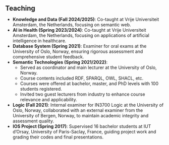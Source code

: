 <h1 id="teaching"></h1>

<h2 style="margin: 30px 0px 10px;">Teaching</h2>

<!-- 
- Engaged in co-teaching and examining various university courses across multiple levels, emphasizing practical applications and theoretical foundations in technology and logic.

## Key Responsibilities
- Coordinated courses, managed curriculum development, and led lectures.
- Conducted exams and evaluations to ensure educational standards.
- Integrated industry experts into the classroom to provide real-world perspectives.

## Relevant Courses

-->
- **Knowledge and Data (Fall 2024/2025)**: Co-taught at Vrije Universiteit Amsterdam, the Netherlands, focusing on semantic web.
- **AI in Health (Spring 2023/2024)**: Co-taught at Vrije Universiteit Amsterdam, the Netherlands, focusing on applications of artificial intelligence in healthcare.
- **Database System (Spring 2021)**: Examiner for oral exams at the University of Oslo, Norway, ensuring rigorous assessment and comprehensive student feedback.
- **Semantic Technologies (Spring 2021/2022)**:
  - Served as coordinator and main lecturer at the University of Oslo, Norway.
  - Course contents included RDF, SPARQL, OWL, SHACL, etc.
  - Courses were offered at bachelor, master, and PhD levels with 100 students registered.
  - Invited two guest lecturers from industry to enhance course relevance and applicability.
- **Logic (Fall 2021)**: Internal examiner for IN3700 Logic at the University of Oslo, Norway, collaborated with an external examiner from the University of Bergen, Norway, to maintain academic integrity and assessment quality.
- **IOS Project (Spring 2017)**: Supervised 16 bachelor students at IUT d’Orsay, University of Paris-Saclay, France, guiding project work and grading their codes and final presentations.


